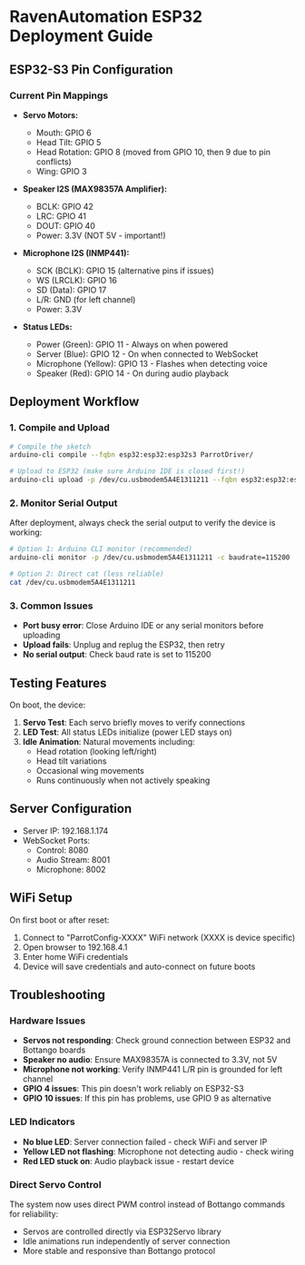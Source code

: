 # RavenAutomation ESP32 Deployment Guide

## ESP32-S3 Pin Configuration

### Current Pin Mappings
- **Servo Motors:**
  - Mouth: GPIO 6
  - Head Tilt: GPIO 5
  - Head Rotation: GPIO 8 (moved from GPIO 10, then 9 due to pin conflicts)
  - Wing: GPIO 3

- **Speaker I2S (MAX98357A Amplifier):**
  - BCLK: GPIO 42
  - LRC: GPIO 41
  - DOUT: GPIO 40
  - Power: 3.3V (NOT 5V - important!)

- **Microphone I2S (INMP441):**
  - SCK (BCLK): GPIO 15 (alternative pins if issues)
  - WS (LRCLK): GPIO 16
  - SD (Data): GPIO 17
  - L/R: GND (for left channel)
  - Power: 3.3V

- **Status LEDs:**
  - Power (Green): GPIO 11 - Always on when powered
  - Server (Blue): GPIO 12 - On when connected to WebSocket
  - Microphone (Yellow): GPIO 13 - Flashes when detecting voice
  - Speaker (Red): GPIO 14 - On during audio playback

## Deployment Workflow

### 1. Compile and Upload
```bash
# Compile the sketch
arduino-cli compile --fqbn esp32:esp32:esp32s3 ParrotDriver/

# Upload to ESP32 (make sure Arduino IDE is closed first!)
arduino-cli upload -p /dev/cu.usbmodem5A4E1311211 --fqbn esp32:esp32:esp32s3 ParrotDriver/
```

### 2. Monitor Serial Output
After deployment, always check the serial output to verify the device is working:

```bash
# Option 1: Arduino CLI monitor (recommended)
arduino-cli monitor -p /dev/cu.usbmodem5A4E1311211 -c baudrate=115200

# Option 2: Direct cat (less reliable)
cat /dev/cu.usbmodem5A4E1311211
```

### 3. Common Issues
- **Port busy error**: Close Arduino IDE or any serial monitors before uploading
- **Upload fails**: Unplug and replug the ESP32, then retry
- **No serial output**: Check baud rate is set to 115200

## Testing Features

On boot, the device:
1. **Servo Test**: Each servo briefly moves to verify connections
2. **LED Test**: All status LEDs initialize (power LED stays on)
3. **Idle Animation**: Natural movements including:
   - Head rotation (looking left/right)
   - Head tilt variations
   - Occasional wing movements
   - Runs continuously when not actively speaking

## Server Configuration
- Server IP: 192.168.1.174
- WebSocket Ports:
  - Control: 8080
  - Audio Stream: 8001
  - Microphone: 8002

## WiFi Setup
On first boot or after reset:
1. Connect to "ParrotConfig-XXXX" WiFi network (XXXX is device specific)
2. Open browser to 192.168.4.1
3. Enter home WiFi credentials
4. Device will save credentials and auto-connect on future boots

## Troubleshooting

### Hardware Issues
- **Servos not responding**: Check ground connection between ESP32 and Bottango boards
- **Speaker no audio**: Ensure MAX98357A is connected to 3.3V, not 5V
- **Microphone not working**: Verify INMP441 L/R pin is grounded for left channel
- **GPIO 4 issues**: This pin doesn't work reliably on ESP32-S3
- **GPIO 10 issues**: If this pin has problems, use GPIO 9 as alternative

### LED Indicators
- **No blue LED**: Server connection failed - check WiFi and server IP
- **Yellow LED not flashing**: Microphone not detecting audio - check wiring
- **Red LED stuck on**: Audio playback issue - restart device

### Direct Servo Control
The system now uses direct PWM control instead of Bottango commands for reliability:
- Servos are controlled directly via ESP32Servo library
- Idle animations run independently of server connection
- More stable and responsive than Bottango protocol